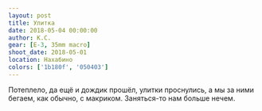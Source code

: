 ```yaml
---
layout: post
title: Улитка
date: 2018-05-04 00:00:00
author: К.С.
gear: [E-3, 35mm macro]
shoot_date: 2018-05-01
location: Нахабино
colors: ['1b180f', '050403']
---
```

Потеплело, да ещё и дождик прошёл, улитки проснулись, а мы за ними бегаем, как обычно, с макриком. Заняться-то нам больше нечем.
